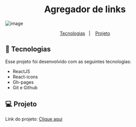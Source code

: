 <h1 align="center"> Agregador de links </h1>

![image](https://github.com/user-attachments/assets/f9eae975-e5d7-48fe-a41d-0ff36eb30c5c)



<p align="center">
  <a href="#-tecnologias">Tecnologias</a>&nbsp;&nbsp;&nbsp;|&nbsp;&nbsp;&nbsp;
  <a href="#-projeto">Projeto</a>

<br>

## 🚀 Tecnologias

Esse projeto foi desenvolvido com as seguintes tecnologias:

- ReactJS
- React-icons
- Gh-pages
- Git e Github

## 💻 Projeto

<p>Link do projeto: <a href="https://moisesbarsoti.github.io/linksReact/">Clique aqui</a><p>
